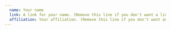 ```yaml
---
  name: Your name
  link: A link for your name. (Remove this line if you don't want a link.)
  affiliation: Your affiliation. (Remove this line if you don't want an affiliation.)
---
```


